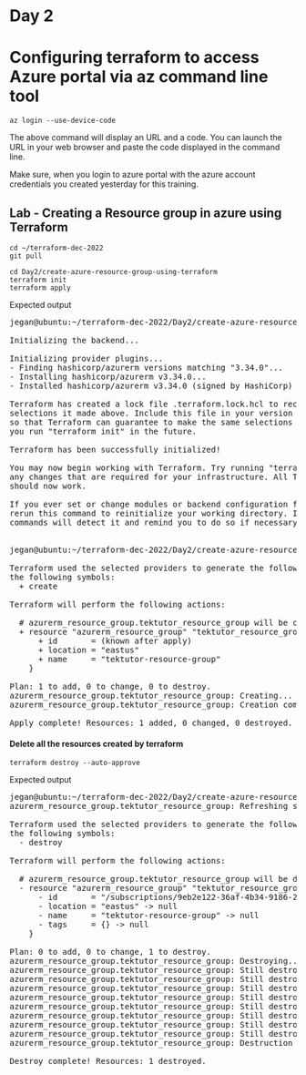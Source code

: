 # Day 2

# Configuring terraform to access Azure portal via az command line tool
```
az login --use-device-code
```
The above command will display an URL and a code.  You can launch the URL in your web browser and paste the code displayed in the command line.

Make sure, when you login to azure portal with the azure account credentials you created yesterday for this training.

## Lab - Creating a Resource group in azure using Terraform
```
cd ~/terraform-dec-2022
git pull

cd Day2/create-azure-resource-group-using-terraform
terraform init
terraform apply
```

Expected output
<pre>
jegan@ubuntu:~/terraform-dec-2022/Day2/create-azure-resource-group-using-terraform$ <b>terraform init</b>

Initializing the backend...

Initializing provider plugins...
- Finding hashicorp/azurerm versions matching "3.34.0"...
- Installing hashicorp/azurerm v3.34.0...
- Installed hashicorp/azurerm v3.34.0 (signed by HashiCorp)

Terraform has created a lock file .terraform.lock.hcl to record the provider
selections it made above. Include this file in your version control repository
so that Terraform can guarantee to make the same selections by default when
you run "terraform init" in the future.

Terraform has been successfully initialized!

You may now begin working with Terraform. Try running "terraform plan" to see
any changes that are required for your infrastructure. All Terraform commands
should now work.

If you ever set or change modules or backend configuration for Terraform,
rerun this command to reinitialize your working directory. If you forget, other
commands will detect it and remind you to do so if necessary.


jegan@ubuntu:~/terraform-dec-2022/Day2/create-azure-resource-group-using-terraform$ <b>terraform apply --auto-approve</b>

Terraform used the selected providers to generate the following execution plan. Resource actions are indicated with
the following symbols:
  + create

Terraform will perform the following actions:

  # azurerm_resource_group.tektutor_resource_group will be created
  + resource "azurerm_resource_group" "tektutor_resource_group" {
      + id       = (known after apply)
      + location = "eastus"
      + name     = "tektutor-resource-group"
    }

Plan: 1 to add, 0 to change, 0 to destroy.
azurerm_resource_group.tektutor_resource_group: Creating...
azurerm_resource_group.tektutor_resource_group: Creation complete after 8s [id=/subscriptions/9eb2e122-36af-4b34-9186-2cc8053669e3/resourceGroups/tektutor-resource-group]

Apply complete! Resources: 1 added, 0 changed, 0 destroyed.
</pre>



#### Delete all the resources created by terraform
```
terraform destroy --auto-approve
```

Expected output
<pre>
jegan@ubuntu:~/terraform-dec-2022/Day2/create-azure-resource-group-using-terraform$ <b>terraform destroy --auto-approve</b>
azurerm_resource_group.tektutor_resource_group: Refreshing state... [id=/subscriptions/9eb2e122-36af-4b34-9186-2cc8053669e3/resourceGroups/tektutor-resource-group]

Terraform used the selected providers to generate the following execution plan. Resource actions are indicated with
the following symbols:
  - destroy

Terraform will perform the following actions:

  # azurerm_resource_group.tektutor_resource_group will be destroyed
  - resource "azurerm_resource_group" "tektutor_resource_group" {
      - id       = "/subscriptions/9eb2e122-36af-4b34-9186-2cc8053669e3/resourceGroups/tektutor-resource-group" -> null
      - location = "eastus" -> null
      - name     = "tektutor-resource-group" -> null
      - tags     = {} -> null
    }

Plan: 0 to add, 0 to change, 1 to destroy.
azurerm_resource_group.tektutor_resource_group: Destroying... [id=/subscriptions/9eb2e122-36af-4b34-9186-2cc8053669e3/resourceGroups/tektutor-resource-group]
azurerm_resource_group.tektutor_resource_group: Still destroying... [id=/subscriptions/9eb2e122-36af-4b34-9186-...resourceGroups/tektutor-resource-group, 10s elapsed]
azurerm_resource_group.tektutor_resource_group: Still destroying... [id=/subscriptions/9eb2e122-36af-4b34-9186-...resourceGroups/tektutor-resource-group, 20s elapsed]
azurerm_resource_group.tektutor_resource_group: Still destroying... [id=/subscriptions/9eb2e122-36af-4b34-9186-...resourceGroups/tektutor-resource-group, 30s elapsed]
azurerm_resource_group.tektutor_resource_group: Still destroying... [id=/subscriptions/9eb2e122-36af-4b34-9186-...resourceGroups/tektutor-resource-group, 40s elapsed]
azurerm_resource_group.tektutor_resource_group: Still destroying... [id=/subscriptions/9eb2e122-36af-4b34-9186-...resourceGroups/tektutor-resource-group, 50s elapsed]
azurerm_resource_group.tektutor_resource_group: Still destroying... [id=/subscriptions/9eb2e122-36af-4b34-9186-...resourceGroups/tektutor-resource-group, 1m0s elapsed]
azurerm_resource_group.tektutor_resource_group: Still destroying... [id=/subscriptions/9eb2e122-36af-4b34-9186-...resourceGroups/tektutor-resource-group, 1m10s elapsed]
azurerm_resource_group.tektutor_resource_group: Still destroying... [id=/subscriptions/9eb2e122-36af-4b34-9186-...resourceGroups/tektutor-resource-group, 1m20s elapsed]
azurerm_resource_group.tektutor_resource_group: Destruction complete after 1m27s

Destroy complete! Resources: 1 destroyed.
</pre>
